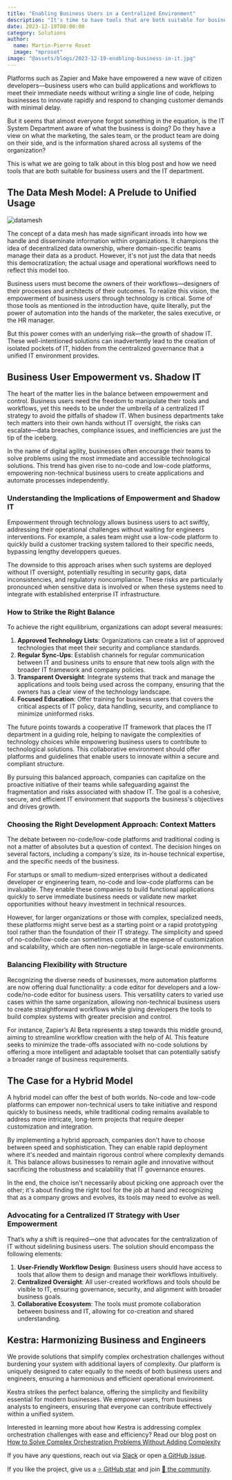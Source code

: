 ```yaml
---
title: "Enabling Business Users in a Centralized Environment"
description: "It's time to have tools that are both suitable for business users and engineers"
date: 2023-12-19T08:00:00
category: Solutions
author:
  name: Martin-Pierre Roset
  image: "mproset"
image: "@assets/blogs/2023-12-19-enabling-business-in-it.jpg"
---
```


Platforms such as Zapier and Make have empowered a new wave of citizen developers—business users who can build applications and workflows to meet their immediate needs without writing a single line of code, helping businesses to innovate rapidly and respond to changing customer demands with minimal delay.

But it seems that almost everyone forgot something in the equation, is the IT System Department aware of what the business is doing? Do they have a view on what the marketing, the sales team, or the product team are doing on their side, and is the information shared across all systems of the organization?

This is what we are going to talk about in this blog post and how we need tools that are both suitable for business users and the IT department.

## The Data Mesh Model: A Prelude to Unified Usage

![datamesh](@assets/blogs/2023-12-19-enabling-business-in-it/datamesh.png)

The concept of a data mesh has made significant inroads into how we handle and disseminate information within organizations. It champions the idea of decentralized data ownership, where domain-specific teams manage their data as a product. However, it's not just the data that needs this democratization; the actual usage and operational workflows need to reflect this model too.

Business users must become the owners of their workflows—designers of their processes and architects of their outcomes. To realize this vision, the empowerment of business users through technology is critical. Some of those tools as mentioned in the introduction have, quite literally, put the power of automation into the hands of the marketer, the sales executive, or the HR manager.

 But this power comes with an underlying risk—the growth of shadow IT. These well-intentioned solutions can inadvertently lead to the creation of isolated pockets of IT, hidden from the centralized governance that a unified IT environment provides.

## Business User Empowerment vs. Shadow IT

The heart of the matter lies in the balance between empowerment and control. Business users need the freedom to manipulate their tools and workflows, yet this needs to be under the umbrella of a centralized IT strategy to avoid the pitfalls of shadow IT. When business departments take tech matters into their own hands without IT oversight, the risks can escalate—data breaches, compliance issues, and inefficiencies are just the tip of the iceberg.

In the name of digital agility, businesses often encourage their teams to solve problems using the most immediate and accessible technological solutions. This trend has given rise to no-code and low-code platforms, empowering non-technical business users to create applications and automate processes independently.

### Understanding the Implications of Empowerment and Shadow IT

Empowerment through technology allows business users to act swiftly, addressing their operational challenges without waiting for engineers interventions. For example, a sales team might use a low-code platform to quickly build a customer tracking system tailored to their specific needs, bypassing lengthy developpers queues.

The downside to this approach arises when such systems are deployed without IT oversight, potentially resulting in security gaps, data inconsistencies, and regulatory noncompliance. These risks are particularly pronounced when sensitive data is involved or when these systems need to integrate with established enterprise IT infrastructure.

### How to Strike the Right Balance

To achieve the right equilibrium, organizations can adopt several measures:

1. **Approved Technology Lists**: Organizations can create a list of approved technologies that meet their security and compliance standards.
2. **Regular Sync-Ups**: Establish channels for regular communication between IT and business units to ensure that new tools align with the broader IT framework and company policies.
3. **Transparent Oversight**: Integrate systems that track and manage the applications and tools being used across the company, ensuring that the owners has a clear view of the technology landscape.
4. **Focused Education**: Offer training for business users that covers the critical aspects of IT policy, data handling, security, and compliance to minimize uninformed risks.

The future points towards a cooperative IT framework that places the IT department in a guiding role, helping to navigate the complexities of technology choices while empowering business users to contribute to technological solutions. This collaborative environment should offer platforms and guidelines that enable users to innovate within a secure and compliant structure.

By pursuing this balanced approach, companies can capitalize on the proactive initiative of their teams while safeguarding against the fragmentation and risks associated with shadow IT. The goal is a cohesive, secure, and efficient IT environment that supports the business's objectives and drives growth.

### Choosing the Right Development Approach: Context Matters

The debate between no-code/low-code platforms and traditional coding is not a matter of absolutes but a question of context. The decision hinges on several factors, including a company's size, its in-house technical expertise, and the specific needs of the business.

For startups or small to medium-sized enterprises without a dedicated developer or engineering team, no-code and low-code platforms can be invaluable. They enable these companies to build functional applications quickly to serve immediate business needs or validate new market opportunities without heavy investment in technical resources.

However, for larger organizations or those with complex, specialized needs, these platforms might serve best as a starting point or a rapid prototyping tool rather than the foundation of their IT strategy. The simplicity and speed of no-code/low-code can sometimes come at the expense of customization and scalability, which are often non-negotiable in large-scale environments.

### Balancing Flexibility with Structure

Recognizing the diverse needs of businesses, more automation platforms are now offering dual functionality: a code editor for developers and a low-code/no-code editor for business users. This versatility caters to varied use cases within the same organization, allowing non-technical business users to create straightforward workflows while giving developers the tools to build complex systems with greater precision and control.

For instance, Zapier’s AI Beta represents a step towards this middle ground, aiming to streamline workflow creation with the help of AI. This feature seeks to minimize the trade-offs associated with no-code solutions by offering a more intelligent and adaptable toolset that can potentially satisfy a broader range of business requirements.

## The Case for a Hybrid Model

A hybrid model can offer the best of both worlds. No-code and low-code platforms can empower non-technical users to take initiative and respond quickly to business needs, while traditional coding remains available to address more intricate, long-term projects that require deeper customization and integration.

By implementing a hybrid approach, companies don't have to choose between speed and sophistication. They can enable rapid deployment where it's needed and maintain rigorous control where complexity demands it. This balance allows businesses to remain agile and innovative without sacrificing the robustness and scalability that IT governance ensures.

In the end, the choice isn't necessarily about picking one approach over the other; it's about finding the right tool for the job at hand and recognizing that as a company grows and evolves, its tools may need to evolve as well.

### Advocating for a Centralized IT Strategy with User Empowerment

That’s why a  shift is required—one that advocates for the centralization of IT without sidelining business users. The solution should encompass the following elements:

1. **User-Friendly Workflow Design**: Business users should have access to tools that allow them to design and manage their workflows intuitively.
2. **Centralized Oversight**: All user-created workflows and tools should be visible to IT, ensuring governance, security, and alignment with broader business goals.
3. **Collaborative Ecosystem**: The tools must promote collaboration between business and IT, allowing for co-creation and shared understanding.

## Kestra: Harmonizing Business and Engineers

We provide solutions that simplify complex orchestration challenges without burdening your system with additional layers of complexity. Our platform is uniquely designed to cater equally to the needs of both business users and  engineers, ensuring a harmonious and efficient operational environment.

Kestra strikes the perfect balance, offering the simplicity and flexibility essential for modern businesses. We empower users, from business analysts to engineers, ensuring that everyone can contribute effectively within a unified system.

Interested in learning more about how Kestra is addressing complex orchestration challenges with ease and efficiency? Read our blog post on [How to Solve Complex Orchestration Problems Without Adding Complexity](https://kestra.io/blogs/2023-12-14-orchestration-problems-and-complexity)

If you have any questions, reach out via [Slack](https://kestra.io/slack) or open [a GitHub issue](https://github.com/kestra-io/kestra).

If you like the project, give us a [⭐️ GitHub star](https://github.com/kestra-io/kestra) and join [🫶 the community](https://kestra.io/slack).
